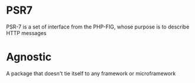 # PSR7
PSR-7 is a set of interface from the PHP-FIG, whose purpose is to describe HTTP messages

# Agnostic
A package that doesn't tie itself to any framework or microframework
